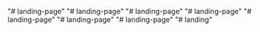 "# landing-page" 
"# landing-page" 
"# landing-page" 
"# landing-page" 
"# landing-page" 
"# landing-page" 
"# landing-page" 
"# landing" 
